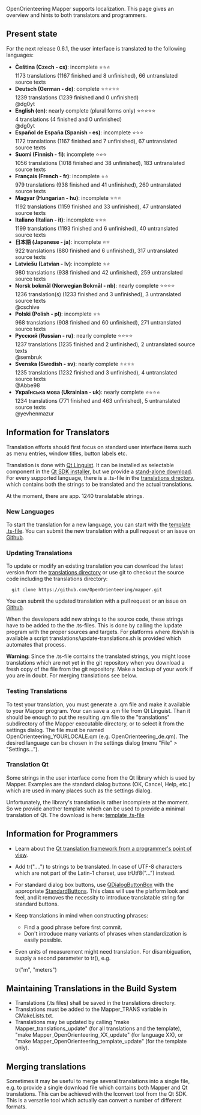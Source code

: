 OpenOrienteering Mapper supports localization. This page gives an overview and hints to both translators and programmers. 


## Present state

For the next release 0.6.1, the user interface is translated to the following languages:

  * **Čeština (Czech - cs)**: incomplete :star::star::star:
    <br/>1173 translations (1167 finished and 8 unfinished), 66 untranslated source texts
  * **Deutsch (German - de)**: complete :star::star::star::star::star:
    <br/>1239 translations (1239 finished and 0 unfinished)
    <br/>@dg0yt
  * **English (en)**: nearly complete (plural forms only) :star::star::star::star::star:
    <br/>4 translations (4 finished and 0 unfinished)
    <br/>@dg0yt
  * **Español de España (Spanish - es)**: incomplete :star::star::star:
    <br/>1172 translations (1167 finished and 7 unfinished), 67 untranslated source texts
  * **Suomi (Finnish - fi)**: incomplete :star::star::star:
    <br/>1056 translations (1018 finished and 38 unfinished), 183 untranslated source texts 
  * **Français (French - fr)**: incomplete :star::star:
    <br/>979 translations (938 finished and 41 unfinished), 260 untranslated source texts 
  * **Magyar (Hungarian - hu)**: incomplete :star::star::star:
    <br/>1192 translations (1159 finished and 33 unfinished), 47 untranslated source texts 
  * **Italiano (Italian - it)**: incomplete :star::star::star:
    <br/>1199 translations (1193 finished and 6 unfinished), 40 untranslated source texts 
  * **日本語 (Japanese - ja)**: incomplete :star::star:
    <br/>922 translations (880 finished and 6 unfinished), 317 untranslated source texts
  * **Latviešu (Latvian - lv)**: incomplete :star::star:
    <br/>980 translations (938 finished and 42 unfinished), 259 untranslated source texts
  * **Norsk bokmål (Norwegian Bokmål - nb)**: nearly complete :star::star::star::star:
    <br/>1236 translation(s) (1233 finished and 3 unfinished), 3 untranslated source texts
    <br/>@cschive
  * **Polski (Polish - pl)**: incomplete :star::star:
    <br/>968 translations (908 finished and 60 unfinished), 271 untranslated source texts
  * **Русский (Russian - ru)**: nearly complete :star::star::star::star:
    <br/>1237 translations (1235 finished and 2 unfinished), 2 untranslated source texts
    <br/>@sembruk
  * **Svenska (Swedish - sv)**: nearly complete :star::star::star::star:
    <br/>1235 translations (1232 finished and 3 unfinished), 4 untranslated source texts
    <br/>@Abbe98
  * **Українська мова (Ukrainian - uk)**: nearly complete :star::star::star::star:
    <br/>1234 translations (771 finished and 463 unfinished), 5 untranslated source texts
    <br/>@yevhenmazur


## Information for Translators

Translation efforts should first focus on standard user interface items such as menu entries, window titles, button labels etc. 

Translation is done with [Qt Linguist](http://doc.qt.io/qt-5/linguist-translators.html). It can be installed as selectable component in the [Qt SDK installer](http://www.qt.io/download-open-source/), but we provide a [stand-alone download](https://sourceforge.net/projects/oorienteering/files/Mapper/0.5.96/translations/). For every supported language, there is a .ts-file in the [translations directory](https://github.com/OpenOrienteering/mapper/tree/master/translations/), which contains both the strings to be translated and the actual translations. 

At the moment, there are app. 1240 translatable strings. 

### New Languages

To start the translation for a new language, you can start with the [template .ts-file](https://raw.githubusercontent.com/OpenOrienteering/mapper/master/translations/OpenOrienteering_template.ts). You can submit the new translation with a pull request or an issue on [Github](https://github.com/OpenOrienteering/mapper/). 

### Updating Translations

To update or modify an existing translation you can download the latest version from the [translations directory](https://github.com/OpenOrienteering/mapper/tree/master/translations/) or use git to checkout the source code including the translations directory: 

      git clone https://github.com/OpenOrienteering/mapper.git

You can submit the updated translation with a pull request or an issue on [Github](https://github.com/OpenOrienteering/mapper/). 

When the developers add new strings to the source code, these strings have to be added to the the .ts-files. This is done by calling the lupdate program with the proper sources and targets. For platforms where /bin/sh is available a script translations/update-translations.sh is provided which automates that process. 

**Warning:** Since the .ts-file contains the translated strings, you might loose translations which are not yet in the git repository when you download a fresh copy of the file from the git repository. Make a backup of your work if you are in doubt. For merging translations see below. 

### Testing Translations

To test your translation, you must generate a .qm file and make it available to your Mapper program. Your can save a .qm file from Qt Linguist. Than it should be enough to put the resulting .qm file to the "translations" subdirectory of the Mapper executable directory, or to select it from the settings dialog. The file must be named OpenOrienteering_YOURLOCALE.qm (e.g. OpenOrienteering_de.qm). The desired language can be chosen in the settings dialog (menu "File" &gt; "Settings..."). 

### Translation Qt

Some strings in the user interface come from the Qt library which is used by Mapper. Examples are the standard dialog buttons (OK, Cancel, Help, etc.) which are used in many places such as the settings dialog. 

Unfortunately, the library's translation is rather incomplete at the moment. So we provide another template which can be used to provide a minimal translation of Qt. The download is here: [template .ts-file](https://github.com/OpenOrienteering/mapper/tree/master/translations/qt_template.ts?format=raw)

  


## Information for Programmers

  * Learn about the [Qt translation framework from a programmer's point of view](http://qt-project.org/doc/qt-5.0/qtlinguist/linguist-programmers.html). 
  * Add tr("....") to strings to be translated. In case of UTF-8 characters which are not part of the Latin-1 charset, use trUtf8("...") instead. 
  * For standard dialog box buttons, use [QDialogButtonBox](http://qt-project.org/doc/qt-5.0/qtwidgets/qdialogbuttonbox.html) with the appropriate [StandardButtons](http://qt-project.org/doc/qt-5.0/qtwidgets/qdialogbuttonbox.html#StandardButton-enum). This class will use the platform look and feel, and it removes the necessity to introduce translatable string for standard buttons. 
  * Keep translations in mind when constructing phrases: 
    * Find a good phrase before first commit. 
    * Don't introduce many variants of phrases when standardization is easily possible. 
  * Even units of measurement might need translation. For disambiguation, supply a second parameter to tr(), e.g. 
    
      tr("m", "meters")
    

## Maintaining Translations in the Build System

  * Translations (.ts files) shall be saved in the translations directory. 
  * Translations must be added to the Mapper_TRANS variable in CMakeLists.txt. 
  * Translations may be updated by calling "make Mapper_translations_update" (for all translations and the template), "make Mapper_OpenOrienteering_XX_update" (for language XX), or "make Mapper_OpenOrienteering_template_update" (for the template only). 

  


## Merging translations

Sometimes it may be useful to merge several translations into a single file, e.g. to provide a single download file which contains both Mapper and Qt translations. This can be achieved with the lconvert tool from the Qt SDK. This is a versatile tool which actually can convert a number of different formats. 
